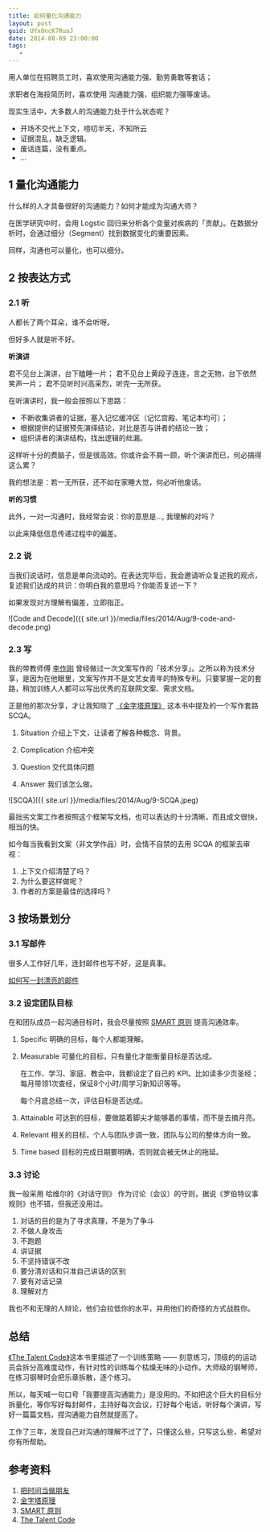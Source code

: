 ```yaml
---
title: 如何量化沟通能力
layout: post
guid: UYx0ncK7RuaJ
date: 2014-08-09 23:00:00
tags:
   - 
---
```


用人单位在招聘员工时，喜欢使用沟通能力强、勤劳勇敢等套话；

求职者在海投简历时，喜欢使用 沟通能力强，组织能力强等废话。
  

现实生活中，大多数人的沟通能力处于什么状态呢？

* 开场不交代上下文，唠叨半天，不知所云
* 证据混乱，缺乏逻辑。
* 废话连篇，没有重点。
* ...


## 1 量化沟通能力

什么样的人才具备很好的沟通能力？如何才能成为沟通大师？

在医学研究中时，会用 Logstic 回归来分析各个变量对疾病的「贡献」。在数据分析时，会通过细分（Segment）找到数据变化的重要因素。

同样，沟通也可以量化，也可以细分。


## 2 按表达方式

### 2.1 听

人都长了两个耳朵，谁不会听呀。

但好多人就是听不好。

**听演讲**

君不见台上演讲，台下瞌睡一片；
君不见台上黄段子连连，言之无物，台下依然笑声一片；
君不见听时兴高采烈，听完一无所获。

在听演讲时，我一般会按照以下思路：

* 不断收集讲者的证据，塞入记忆缓冲区（记忆宫殿、笔记本均可）；
* 根据提供的证据预先演绎结论，对比是否与讲者的结论一致；
* 组织讲者的演讲结构，找出逻辑的纰漏。

这样听十分的费脑子，但是很高效。你或许会不屑一顾，听个演讲而已，何必搞得这么累？

我的想法是：若一无所获，还不如在家睡大觉，何必听他废话。


**听的习惯**

此外，一对一沟通时，我经常会说：你的意思是..., 我理解的对吗？

以此来降低信息传递过程中的偏差。


### 2.2 说

当我们说话时，信息是单向流动的。在表达完毕后，我会邀请听众复述我的观点，复述我们达成的共识：你明白我的意思吗？你能否复述一下？

如果发现对方理解有偏差，立即指正。

![Code and Decode]({{ site.url }}/media/files/2014/Aug/9-code-and-decode.png)


###  2.3 写

我的带教师傅 [李作刚](http://weibo.com/leegang?topnav=1&wvr=5&topsug=1) 曾经做过一次文案写作的「技术分享」。之所以称为技术分享，是因为在他眼里，文案写作并不是文艺女青年的特殊专利。只要掌握一定的套路，稍加训练人人都可以写出优秀的互联网文案、需求文档。

正是他的那次分享，才让我知晓了 [《金字塔原理》](http://book.douban.com/subject/1020644/) 这本书中提及的一个写作套路 SCQA。

1. Situation 介绍上下文，让读者了解各种概念、背景。

2. Complication 介绍冲突

3. Question 交代具体问题

4. Answer 我们该怎么做。

![SCQA]({{ site.url }}/media/files/2014/Aug/9-SCQA.jpeg)

最拙劣文案工作者按照这个框架写文档，也可以表达的十分清晰，而且成文很快，相当的快。

如今每当我看到文案（非文学作品）时，会情不自禁的去用 SCQA 的框架去审视：

1. 上下文介绍清楚了吗？
2. 为什么要这样做呢？
3. 作者的方案是最佳的选择吗？

## 3  按场景划分

###  3.1 写邮件

很多人工作好几年，连封邮件也写不好，这是真事。

[如何写一封漂亮的邮件](/How-to-write-email.html)


### 3.2 设定团队目标

在和团队成员一起沟通目标时，我会尽量按照 [SMART 原则](http://wiki.mbalib.com/wiki/SMART原则) 提高沟通效率。

1. Specific 明确的目标，每个人都能理解。

2. Measurable 可量化的目标，只有量化才能衡量目标是否达成。

    在工作、学习、家庭、教会中，我都设定了自己的 KPI。比如读多少页圣经；每月带领1次查经，保证8个小时/周学习新知识等等。
    
    每个月底总结一次，评估目标是否达成。

3. Attainable 可达到的目标，要做踮着脚尖才能够着的事情，而不是去摘月亮。

4. Relevant 相关的目标，个人与团队步调一致，团队与公司的整体方向一致。

5. Time based 目标的完成日期要明确，否则就会被无休止的拖延。


### 3.3 讨论

我一般采用 哈维尔的《对话守则》 作为讨论（会议）的守则，据说《罗伯特议事规则》也不错，但我还没用过。

1. 对话的目的是为了寻求真理，不是为了争斗
2. 不做人身攻击
3. 不跑题
4. 讲证据
5. 不坚持错误不改
6. 要分清对话和只准自己讲话的区别
7. 要有对话记录
8. 理解对方

我也不和无理的人辩论，他们会拉低你的水平，并用他们的奇怪的方式战胜你。


## 总结

[《The Talent Code》](http://book.douban.com/subject/3647676/)这本书里描述了一个训练策略 —— 刻意练习，顶级的的运动员会拆分高难度动作，有针对性的训练每个枯燥无味的小动作。大师级的钢琴师，在练习钢琴时会把乐章拆散，逐个练习。

所以，每天喊一句口号「我要提高沟通能力」是没用的。不如把这个巨大的目标分拆量化，等你写好每封邮件，主持好每次会议，打好每个电话，听好每个演讲，写好一篇篇文档，捏沟通能力自然就提高了。

工作了三年，发现自己对沟通的理解不过了了，只懂这么些，只写这么些，希望对你有所帮助。


## 参考资料

1. [把时间当做朋友](http://book.douban.com/subject/3609132/)
2. [金字塔原理](http://book.douban.com/subject/1020644/)
3. [SMART 原则](http://wiki.mbalib.com/wiki/SMART原则)
4. [The Talent Code](http://book.douban.com/subject/3647676/)
